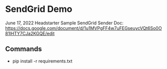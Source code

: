 # SendGrid Demo

June 17, 2022
Headstarter Sample SendGrid Sender
Doc: https://docs.google.com/document/d/1u1MVPgFF4w7uFEGseuycVQt6So0O81lHTY7CJa2KGQE/edit

## Commands

* pip install -r requirements.txt
